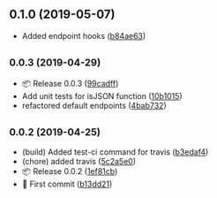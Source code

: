## 0.1.0 (2019-05-07)

* Added endpoint hooks ([b84ae63](https://github.com/fatmatto/express-toolkit/commit/b84ae63))



## <small>0.0.3 (2019-04-29)</small>

* 📦 Release 0.0.3 ([99cadff](https://github.com/fatmatto/express-toolkit/commit/99cadff))
* Add unit tests for isJSON function ([10b1015](https://github.com/fatmatto/express-toolkit/commit/10b1015))
* refactored default endpoints ([4bab732](https://github.com/fatmatto/express-toolkit/commit/4bab732))



## <small>0.0.2 (2019-04-25)</small>

* (build) Added test-ci command for travis ([b3edaf4](https://github.com/fatmatto/express-toolkit/commit/b3edaf4))
* (chore) added travis ([5c2a5e0](https://github.com/fatmatto/express-toolkit/commit/5c2a5e0))
* 📦 Release 0.0.2 ([1ef81cb](https://github.com/fatmatto/express-toolkit/commit/1ef81cb))
* 🚀 First commit ([b13dd21](https://github.com/fatmatto/express-toolkit/commit/b13dd21))



